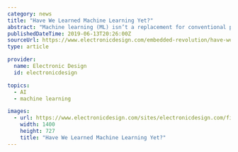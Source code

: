 ```yaml
---
category: news
title: "Have We Learned Machine Learning Yet?"
abstract: "Machine learning (ML) isn’t a replacement for conventional programming, but it’s one more tool that developers have available when creating solutions. Unfortunately, the scope and variations of ML are complex and changing continually as designers ..."
publishedDateTime: 2019-06-13T20:26:00Z
sourceUrl: https://www.electronicdesign.com/embedded-revolution/have-we-learned-machine-learning-yet
type: article

provider:
  name: Electronic Design
  id: electronicdesign

topics:
  - AI
  - machine learning

images:
  - url: https://www.electronicdesign.com/sites/electronicdesign.com/files/MachineLearning-1051617224.jpg
    width: 1400
    height: 727
    title: "Have We Learned Machine Learning Yet?"
---
```

